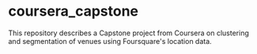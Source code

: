 # coursera_capstone
This repository describes a Capstone project from Coursera on clustering and segmentation of venues using Foursquare's location data.
